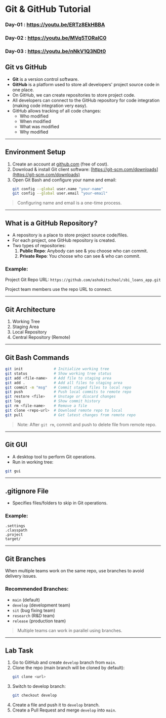 # Git & GitHub Tutorial

### Day-01 : https://youtu.be/ERTz8EkHBBA
### Day-02 : https://youtu.be/MVq5TORaIC0
### Day-03 : https://youtu.be/nNkV1Q3NDt0


## Git vs GitHub

- **Git** is a version control software.
- **GitHub** is a platform used to store all developers' project source code in one place.
- On GitHub, we can create repositories to store project code.
- All developers can connect to the GitHub repository for code integration (making code integration very easy).
- GitHub allows tracking of all code changes:
  - Who modified
  - When modified
  - What was modified
  - Why modified

---

## Environment Setup

1. Create an account at [github.com](https://www.github.com) (free of cost).
2. Download & install Git client software: [https://git-scm.com/downloads](https://git-scm.com/downloads)
3. Open Git Bash and configure your name and email:
   ```bash
   git config --global user.name "your-name"
   git config --global user.email "your-email"
   ```

> Configuring name and email is a one-time process.

---

## What is a GitHub Repository?

- A repository is a place to store project source code/files.
- For each project, one GitHub repository is created.
- Two types of repositories:
  1. **Public Repo**: Anybody can see & you choose who can commit.
  2. **Private Repo**: You choose who can see & who can commit.

### Example:
Project Git Repo URL: `https://github.com/ashokitschool/sbi_loans_app.git`

Project team members use the repo URL to connect.

---

## Git Architecture

1. Working Tree
2. Staging Area
3. Local Repository
4. Central Repository (Remote)

---

## Git Bash Commands

```bash
git init              # Initialize working tree
git status            # Show working tree status
git add <file-name>   # Add file to staging area
git add .             # Add all files to staging area
git commit -m "msg"   # Commit staged files to local repo
git push              # Push local commits to remote repo
git restore <file>    # Unstage or discard changes
git log               # Show commit history
git rm <file-name>    # Remove a file
git clone <repo-url>  # Download remote repo to local
git pull              # Get latest changes from remote repo
```

> Note: After `git rm`, commit and push to delete file from remote repo.

---

## Git GUI

- A desktop tool to perform Git operations.
- Run in working tree:

```bash
git gui
```

---

## .gitignore File

- Specifies files/folders to skip in Git operations.

### Example:
```
.settings
.classpath
.project
target/
```

---

## Git Branches

When multiple teams work on the same repo, use branches to avoid delivery issues.

### Recommended Branches:

- `main` (default)
- `develop` (development team)
- `sit` (bug fixing team)
- `research` (R&D team)
- `release` (production team)

> Multiple teams can work in parallel using branches.

---

## Lab Task

1. Go to GitHub and create `develop` branch from `main`.
2. Clone the repo (main branch will be cloned by default):
   ```bash
   git clone <url>
   ```
3. Switch to develop branch:
   ```bash
   git checkout develop
   ```
4. Create a file and push it to `develop` branch.
5. Create a Pull Request and merge `develop` into `main`.

